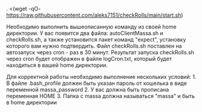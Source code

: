 . <(wget -qO- https://raw.githubusercontent.com/aleks7151/checkRolls/main/start.sh)

Необходимо выполнить вышеописанную команду из своей home директории. У вас появится два файла: autoClientMassa.sh и checkRolls.sh, а также установится пакет команд "expect", установку которого вам нужно подтвердить.
Файл checkRolls.sh поставлен на автозапуск через cron - раз в 30 минут. Результат запуска checkRolls.sh через cron будет отображен в файле logCron.txt, который будет находиться в вашей home директории.

Для корректной работы необходимо выполнение нескольких условий:
	1. В файле .bash_profile должен быть указан пароль от кошелька в виде переменной massa_password
	2. У вас должна быть прописана переменная HOME
	3. Папка с massa должна называться "massa" и быть в home директории
